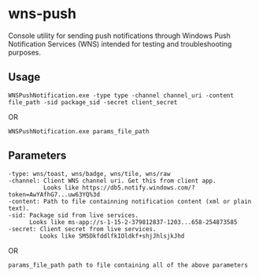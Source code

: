 # wns-push

Console utility for sending push notifications through Windows Push Notification Services (WNS) intended for testing and troubleshooting purposes.

## Usage

    WNSPushNotification.exe -type type -channel channel_uri -content file_path -sid package_sid -secret client_secret

OR

    WNSPushNotification.exe params_file_path

## Parameters

    -type: wns/toast, wns/badge, wns/tile, wns/raw
    -channel: Client WNS channel uri. Get this from client app.
              Looks like https://db5.notify.windows.com/?token=AwYAfhG7...uw63YQ%3d
    -content: Path to file containning notification content (xml or plain text).
    -sid: Package sid from live services.
          Looks like ms-app://s-1-15-2-379812837-1203...658-254873585
    -secret: Client secret from live services.
             Looks like SM5DkfddlfkIOldkf+shjJhlsjkJhd

OR

    params_file_path path to file containing all of the above parameters